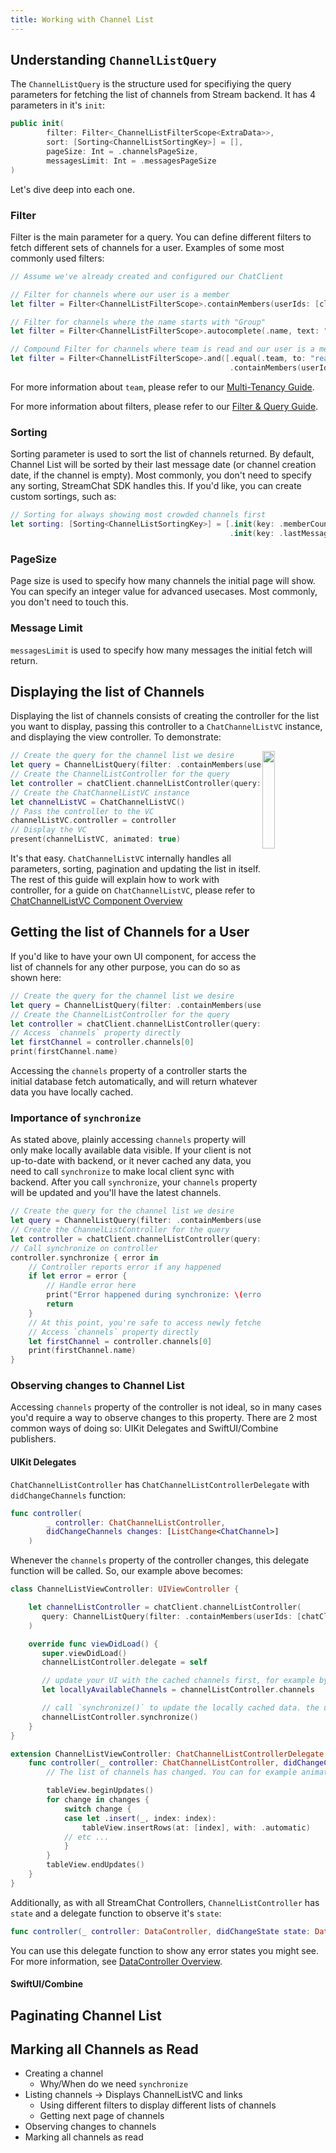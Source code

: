 ```yaml
---
title: Working with Channel List
---
```


## Understanding `ChannelListQuery`

The `ChannelListQuery` is the structure used for specifiying the query parameters for fetching the list of channels from Stream backend.
It has 4 parameters in it's `init`:
```swift
public init(
        filter: Filter<_ChannelListFilterScope<ExtraData>>,
        sort: [Sorting<ChannelListSortingKey>] = [],
        pageSize: Int = .channelsPageSize,
        messagesLimit: Int = .messagesPageSize
)
```
Let's dive deep into each one.

### Filter

Filter is the main parameter for a query. You can define different filters to fetch different sets of channels for a user.
Examples of some most commonly used filters:
```swift
// Assume we've already created and configured our ChatClient

// Filter for channels where our user is a member
let filter = Filter<ChannelListFilterScope>.containMembers(userIds: [client.currentUserId!])

// Filter for channels where the name starts with "Group"
let filter = Filter<ChannelListFilterScope>.autocomplete(.name, text: "Group")

// Compound Filter for channels where team is read and our user is a member
let filter = Filter<ChannelListFilterScope>.and([.equal(.team, to: "read"),
                                                 .containMembers(userIds: [client.currentUserId!])])
```
For more information about `team`, please refer to our [Multi-Tenancy Guide](multi-tenancy).

For more information about filters, please refer to our [Filter & Query Guide](filter-query-guide).

### Sorting

Sorting parameter is used to sort the list of channels returned. By default, Channel List will be sorted by their last message date (or channel creation date, if the channel is empty).
Most commonly, you don't need to specify any sorting, StreamChat SDK handles this. If you'd like, you can create custom sortings, such as:
```swift
// Sorting for always showing most crowded channels first
let sorting: [Sorting<ChannelListSortingKey>] = [.init(key: .memberCount, isAscending: true),
                                                 .init(key: .lastMessageAt, isAscending: true)]
```

### PageSize

Page size is used to specify how many channels the initial page will show. You can specify an integer value for advanced usecases. Most commonly, you don't need to touch this.

### Message Limit

`messagesLimit` is used to specify how many messages the initial fetch will return.

## Displaying the list of Channels

Displaying the list of channels consists of creating the controller for the list you want to display, passing this controller to a `ChatChannelListVC` instance, and displaying the view controller. To demonstrate:

<img align="right" src="../img/channel-list.png" width="20%" />

```swift
// Create the query for the channel list we desire
let query = ChannelListQuery(filter: .containMembers(userIds: [client.currentUserId!]))
// Create the ChannelListController for the query
let controller = chatClient.channelListController(query: query)
// Create the ChatChannelListVC instance
let channelListVC = ChatChannelListVC()
// Pass the controller to the VC
channelListVC.controller = controller
// Display the VC
present(channelListVC, animated: true)
```
It's that easy. `ChatChannelListVC` internally handles all parameters, sorting, pagination and updating the list in itself. The rest of this guide will explain how to work with controller, for a guide on `ChatChannelListVC`, please refer to [ChatChannelListVC Component Overview](404)

## Getting the list of Channels for a User

If you'd like to have your own UI component, for access the list of channels for any other purpose, you can do so as shown here:
```swift
// Create the query for the channel list we desire
let query = ChannelListQuery(filter: .containMembers(userIds: [client.currentUserId!]))
// Create the ChannelListController for the query
let controller = chatClient.channelListController(query: query)
// Access `channels` property directly
let firstChannel = controller.channels[0]
print(firstChannel.name)
```
Accessing the `channels` property of a controller starts the initial database fetch automatically, and will return whatever data you have locally cached.

### Importance of `synchronize`

As stated above, plainly accessing `channels` property will only make locally available data visible. If your client is not up-to-date with backend, or it never cached any data, you need to call `synchronize` to make local client sync with backend.
After you call `synchronize`, your `channels` property will be updated and you'll have the latest channels.
```swift
// Create the query for the channel list we desire
let query = ChannelListQuery(filter: .containMembers(userIds: [client.currentUserId!]))
// Create the ChannelListController for the query
let controller = chatClient.channelListController(query: query)
// Call synchronize on controller
controller.synchronize { error in
    // Controller reports error if any happened
    if let error = error {
        // Handle error here
        print("Error happened during synchronize: \(error)")
        return
    }
    // At this point, you're safe to access newly fetched channels
    // Access `channels` property directly
    let firstChannel = controller.channels[0]
    print(firstChannel.name)
}
```

### Observing changes to Channel List

Accessing `channels` property of the controller is not ideal, so in many cases you'd require a way to observe changes to this property. There are 2 most common ways of doing so: UIKit Delegates and SwiftUI/Combine publishers.

#### UIKit Delegates

`ChatChannelListController` has `ChatChannelListControllerDelegate` with `didChangeChannels` function:
```swift
func controller(
        _ controller: ChatChannelListController,
        didChangeChannels changes: [ListChange<ChatChannel>]
    )
```
Whenever the `channels` property of the controller changes, this delegate function will be called. So, our example above becomes:
```swift
class ChannelListViewController: UIViewController {

    let channelListController = chatClient.channelListController(
       query: ChannelListQuery(filter: .containMembers(userIds: [chatClient.currentUserId]))
    )

    override func viewDidLoad() {
       super.viewDidLoad()
       channelListController.delegate = self

       // update your UI with the cached channels first, for example by calling reloadData() on UITableView
       let locallyAvailableChannels = channelListController.channels

       // call `synchronize()` to update the locally cached data. the updates will be delivered using delegate methods
       channelListController.synchronize()
    }
}

extension ChannelListViewController: ChatChannelListControllerDelegate { 
    func controller(_ controller: ChatChannelListController, didChangeChannels changes: [ListChange<Channel>]) {
        // The list of channels has changed. You can for example animate the changes:

        tableView.beginUpdates()        
        for change in changes {
            switch change {
            case let .insert(_, index: index):
                tableView.insertRows(at: [index], with: .automatic)
            // etc ...
            }
        }        
        tableView.endUpdates()
    }
}
```

Additionally, as with all StreamChat Controllers, `ChannelListController` has `state` and a delegate function to observe it's `state`:
```swift
func controller(_ controller: DataController, didChangeState state: DataController.State) 
```
You can use this delegate function to show any error states you might see. For more information, see [DataController Overview](404).

#### SwiftUI/Combine


## Paginating Channel List

## Marking all Channels as Read




- Creating a channel
    - Why/When do we need `synchronize`
- Listing channels → Displays ChannelListVC and links
    - Using different filters to display different lists of channels
    - Getting next page of channels
- Observing changes to channels
- Marking all channels as read

